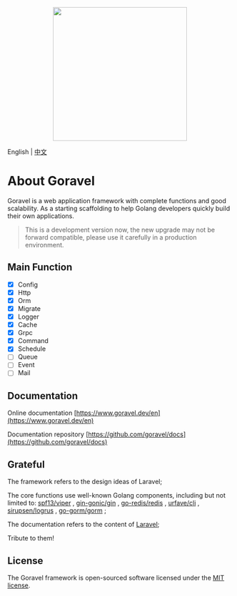 <p align="center"><img src="https://goravel.s3.us-east-2.amazonaws.com/goravel-word.png" width="300"></p>

English | [中文](README_cn.md)

# About Goravel

Goravel is a web application framework with complete functions and good scalability. As a starting scaffolding to help
Golang developers quickly build their own applications.

> This is a development version now, the new upgrade may not be forward compatible, please use it carefully in a production environment.

## Main Function

- [x] Config
- [x] Http
- [x] Orm
- [x] Migrate
- [x] Logger
- [x] Cache
- [x] Grpc
- [x] Command
- [x] Schedule
- [ ] Queue
- [ ] Event
- [ ] Mail

## Documentation

Online documentation [https://www.goravel.dev/en](https://www.goravel.dev/en)

Documentation repository [https://github.com/goravel/docs](https://github.com/goravel/docs)

## Grateful

The framework refers to the design ideas of Laravel;

The core functions use well-known Golang components, including but not limited to:
[spf13/viper](https://github.com/spf13/viper) ,
[gin-gonic/gin](https://github.com/gin-gonic/gin) ,
[go-redis/redis](https://github.com/go-redis/redis) ,
[urfave/cli](https://github.com/urfave/cli) ,
[sirupsen/logrus](https://github.com/sirupsen/logrus) ,
[go-gorm/gorm](https://github.com/go-gorm/gorm) ;

The documentation refers to the content of [Laravel](https://laravel.com/docs/8.x);

Tribute to them!

## License

The Goravel framework is open-sourced software licensed under the [MIT license](https://opensource.org/licenses/MIT).
